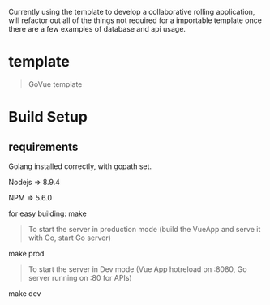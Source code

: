 Currently using the template to develop a collaborative rolling application, will refactor out all of the things not required for a importable template once there are a few examples of database and api usage.

# template

> GoVue template

# Build Setup
## requirements

Golang installed correctly, with gopath set.

Nodejs => 8.9.4

NPM => 5.6.0

for easy building: make


>To start the server in production mode (build the VueApp and serve it with Go, start Go server)

make prod

>To start the server in Dev mode (Vue App hotreload on :8080, Go server running on :80 for APIs)

make dev

